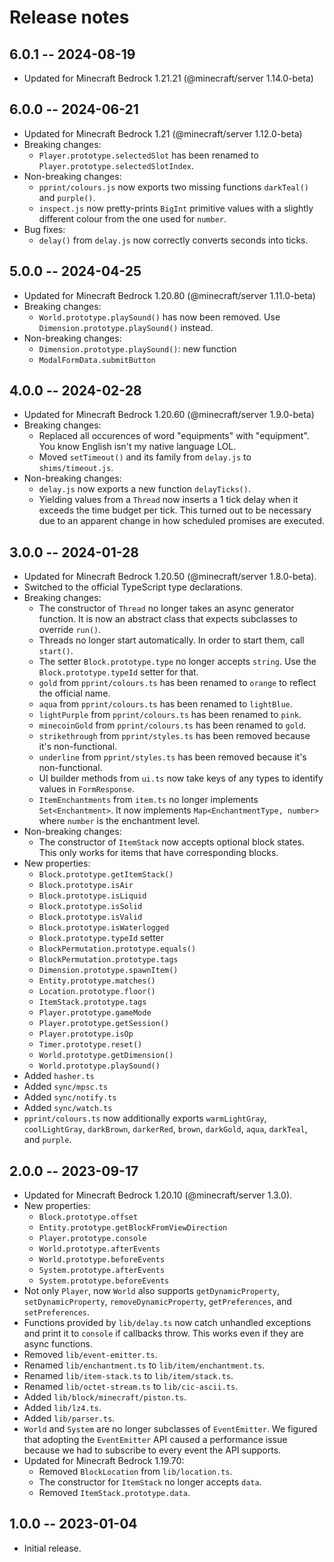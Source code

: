 # Release notes

## 6.0.1 -- 2024-08-19

* Updated for Minecraft Bedrock 1.21.21 (@minecraft/server 1.14.0-beta)

## 6.0.0 -- 2024-06-21

* Updated for Minecraft Bedrock 1.21 (@minecraft/server 1.12.0-beta)
* Breaking changes:
  * `Player.prototype.selectedSlot` has been renamed to
    `Player.prototype.selectedSlotIndex`.
* Non-breaking changes:
  * `pprint/colours.js` now exports two missing functions `darkTeal()` and
    `purple()`.
  * `inspect.js` now pretty-prints `BigInt` primitive values with a
    slightly different colour from the one used for `number`.
* Bug fixes:
  * `delay()` from `delay.js` now correctly converts seconds into ticks.

## 5.0.0 -- 2024-04-25

* Updated for Minecraft Bedrock 1.20.80 (@minecraft/server 1.11.0-beta)
* Breaking changes:
  * `World.prototype.playSound()` has now been removed. Use
    `Dimension.prototype.playSound()` instead.
* Non-breaking changes:
  * `Dimension.prototype.playSound()`: new function
  * `ModalFormData.submitButton`

## 4.0.0 -- 2024-02-28

* Updated for Minecraft Bedrock 1.20.60 (@minecraft/server 1.9.0-beta)
* Breaking changes:
  * Replaced all occurences of word "equipments" with "equipment". You know
    English isn't my native language LOL.
  * Moved `setTimeout()` and its family from `delay.js` to
    `shims/timeout.js`.
* Non-breaking changes:
  * `delay.js` now exports a new function `delayTicks()`.
  * Yielding values from a `Thread` now inserts a 1 tick delay when it
    exceeds the time budget per tick. This turned out to be necessary due
    to an apparent change in how scheduled promises are executed.

## 3.0.0 -- 2024-01-28

* Updated for Minecraft Bedrock 1.20.50 (@minecraft/server 1.8.0-beta).
* Switched to the official TypeScript type declarations.
* Breaking changes:
  * The constructor of `Thread` no longer takes an async generator
    function. It is now an abstract class that expects subclasses to
    override `run()`.
  * Threads no longer start automatically. In order to start them, call
    `start()`.
  * The setter `Block.prototype.type` no longer accepts `string`. Use the
    `Block.prototype.typeId` setter for that.
  * `gold` from `pprint/colours.ts` has been renamed to `orange` to reflect the official name.
  * `aqua` from `pprint/colours.ts` has been renamed to `lightBlue`.
  * `lightPurple` from `pprint/colours.ts` has been renamed to `pink`.
  * `minecoinGold` from `pprint/colours.ts` has been renamed to `gold`.
  * `strikethrough` from `pprint/styles.ts` has been removed because it's non-functional.
  * `underline` from `pprint/styles.ts` has been removed because it's non-functional.
  * UI builder methods from `ui.ts` now take keys of any types to identify
    values in `FormResponse`.
  * `ItemEnchantments` from `item.ts` no longer implements
    `Set<Enchantment>`. It now implements `Map<EnchantmentType, number>`
    where `number` is the enchantment level.
* Non-breaking changes:
  * The constructor of `ItemStack` now accepts optional block states. This
    only works for items that have corresponding blocks.
* New properties:
  * `Block.prototype.getItemStack()`
  * `Block.prototype.isAir`
  * `Block.prototype.isLiquid`
  * `Block.prototype.isSolid`
  * `Block.prototype.isValid`
  * `Block.prototype.isWaterlogged`
  * `Block.prototype.typeId` setter
  * `BlockPermutation.prototype.equals()`
  * `BlockPermutation.prototype.tags`
  * `Dimension.prototype.spawnItem()`
  * `Entity.prototype.matches()`
  * `Location.prototype.floor()`
  * `ItemStack.prototype.tags`
  * `Player.prototype.gameMode`
  * `Player.prototype.getSession()`
  * `Player.prototype.isOp`
  * `Timer.prototype.reset()`
  * `World.prototype.getDimension()`
  * `World.prototype.playSound()`
* Added `hasher.ts`
* Added `sync/mpsc.ts`
* Added `sync/notify.ts`
* Added `sync/watch.ts`
* `pprint/colours.ts` now additionally exports `warmLightGray`,
  `coolLightGray`, `darkBrown`, `darkerRed`, `brown`, `darkGold`, `aqua`,
  `darkTeal`, and `purple`.

## 2.0.0 -- 2023-09-17

* Updated for Minecraft Bedrock 1.20.10 (@minecraft/server 1.3.0).
* New properties:
  * `Block.prototype.offset`
  * `Entity.prototype.getBlockFromViewDirection`
  * `Player.prototype.console`
  * `World.prototype.afterEvents`
  * `World.prototype.beforeEvents`
  * `System.prototype.afterEvents`
  * `System.prototype.beforeEvents`
* Not only `Player`, now `World` also supports `getDynamicProperty`,
  `setDynamicProperty`, `removeDynamicProperty`, `getPreferences`, and
  `setPreferences`.
* Functions provided by `lib/delay.ts` now catch unhandled exceptions and
  print it to `console` if callbacks throw. This works even if they are
  async functions.
* Removed `lib/event-emitter.ts`.
* Renamed `lib/enchantment.ts` to `lib/item/enchantment.ts`.
* Renamed `lib/item-stack.ts` to `lib/item/stack.ts`.
* Renamed `lib/octet-stream.ts` to `lib/cic-ascii.ts`.
* Added `lib/block/minecraft/piston.ts`.
* Added `lib/lz4.ts`.
* Added `lib/parser.ts`.
* `World` and `System` are no longer subclasses of `EventEmitter`. We
  figured that adopting the `EventEmitter` API caused a performance issue
  because we had to subscribe to every event the API supports.
* Updated for Minecraft Bedrock 1.19.70:
  * Removed `BlockLocation` from `lib/location.ts`.
  * The constructor for `ItemStack` no longer accepts `data`.
  * Removed `ItemStack.prototype.data`.

## 1.0.0 -- 2023-01-04

* Initial release.
